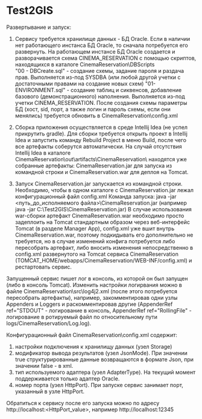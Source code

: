 # Test2GIS
Развертывание и запуск:
1) Сервису требуется хранилище данных - БД Oracle.
Если в наличии нет работающего инстанса БД Oracle, то сначала потребуется его развернуть.
На работающем инстансе БД Oracle создается и разворачивается схема CINEMA_RESERVATION с помощью скриптов, находящихся в каталоге CinemaReservation\DBScripts\
"00 - DBCreate.sql" - создание схемы, задание пароля и раздача прав. Выполняется из-под SYSDBA (или любой другой учетки с достаточными правами на создание новых схем)
"01-ENVIRONMENT.sql" - создание таблиц и сиквенсов, добавление базового (демонстрационного) наполнения. Выполняется из-под учетки CINEMA_RESERVATION.
После создания схемы параметры БД (хост, sid, порт, а также логин и пароль схемы, если они менялись) требуется обновить в CinemaReservation\config.xml

2) Сборка приложения осуществляется в среде Intellij Idea (не успел прикрутить gradle).
Для сборки требуется открыть проект в Intellij Idea и запустить команду Rebuild Project в меню Build, после чего все артефакты соберутся автоматически.
На случай отсутствия Intellij Idea в каталоге CinemaReservation\out\artifacts\CinemaReservation\ находятся уже собранные артефакты: CinemaReservation.jar для запуска из командной строки и CinemaReservation.war для деплоя на Tomcat.

3) Запуск
CinemaReservation.jar запускается из командной строки. Необходимо, чтобы в одном каталоге с CinemaReservation.jar лежал конфигурационный файл config.xml
Команда запуска:
java -jar <путь_до_исполняемого файла>\CinemaReservation.jar (например java -jar C:\Test2GIS\CinemaReservation.jar)
В случае использования war-сборки артефакт CinemaReservation.war необходимо просто задеплоить на Tomcat стандартным образом через веб-интерфейс Tomcat (в разделе Manager App), config.xml уже вшит внутрь CinemaReservation.war, поэтому подкидывать его дополнительно не требуется, но в случае изменений конфига потребуется либо пересобрать артефакт, либо вносить изменения непосредственно в config.xml развернутого на Tomcat сервиса CinemaReservation (TOMCAT_HOME/webapps/CinemaReservation/WEB-INF/config.xml) и рестартовать сервис.

Запущенный сервис пишет лог в консоль, из которой он был запущен (либо в консоль Tomcat). Изменить настройки логирвания можно в файле CinemaReservation\src\log4j2.xml (после этого потребуется пересобрать артефакты), например, закомментировав одни узлы Appenders и Loggers и раскомментировав другие (AppenderRef ref="STDOUT" - логирование в консоль, AppenderRef ref="RollingFile" - логирование в ротируемый файл по относительному пути logs/CinemaReservation/Log.log).

Конфигурационный файл
CinemaReservation\config.xml содержит:
1) настройки подключения к хранилищу данных (узел Storage)
2) модификатор вывода результатов (узел JsonMode). При значении true структурированные данные возвращаются в формате Json, при значении false - в xml.
3) тип используемого адаптера (узел AdapterType). На текущий момент поддерживается только адаптер Oracle.
4) номер порта (узел HttpPort). При запуске сервис занимает порт, указанный в узле HttpPort.

Обратиться к сервису после его запуска можно по адресу http://localhost:<HttpPort_value>, например http://localhost:12345